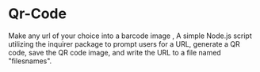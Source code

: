 # Qr-Code
Make any url of your choice into a barcode image , A simple Node.js script utilizing the inquirer package to prompt users for a URL, generate a QR code, save the QR code image, and write the URL to a file named "filesnames".
